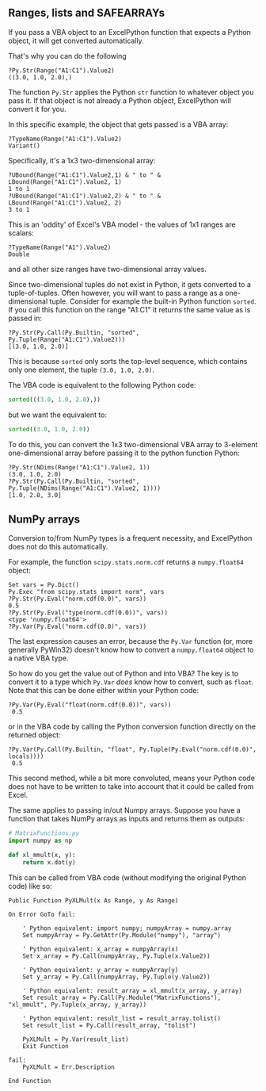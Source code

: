 Ranges, lists and SAFEARRAYs
---

If you pass a VBA object to an ExcelPython function that expects a Python object, it will get converted automatically.

That's why you can do the following

```
?Py.Str(Range("A1:C1").Value2)
((3.0, 1.0, 2.0),)
```
   
The function `Py.Str` applies the Python `str` function to whatever object you pass it. If that object is not already a Python object, ExcelPython will convert it for you.

In this specific example, the object that gets passed is a VBA array:

```
?TypeName(Range("A1:C1").Value2)
Variant()
```

Specifically, it's a 1x3 two-dimensional array:

```
?UBound(Range("A1:C1").Value2,1) & " to " & LBound(Range("A1:C1").Value2, 1)
1 to 1
?UBound(Range("A1:C1").Value2,2) & " to " & LBound(Range("A1:C1").Value2, 2)
3 to 1
```
  
This is an 'oddity' of Excel's VBA model - the values of 1x1 ranges are scalars:

```
?TypeName(Range("A1").Value2)
Double
```
  
and all other size ranges have two-dimensional array values.

Since two-dimensional tuples do not exist in Python, it gets converted to a tuple-of-tuples. Often however, you will want to pass a range as a one-dimensional tuple. Consider for example the built-in Python function `sorted`. If you call this function on the range "A1:C1" it returns the same value as is passed in:

```
?Py.Str(Py.Call(Py.Builtin, "sorted", Py.Tuple(Range("A1:C1").Value2)))
[(3.0, 1.0, 2.0)]
```

This is because `sorted` only sorts the top-level sequence, which contains only one element, the tuple `(3.0, 1.0, 2.0)`.

The VBA code is equivalent to the following Python code:

```python
sorted(((3.0, 1.0, 2.0),))
```

but we want the equivalent to:

```python
sorted((3.0, 1.0, 2.0))
```

To do this, you can convert the 1x3 two-dimensional VBA array to 3-element one-dimensional array before passing it to the python function Python:

```
?Py.Str(NDims(Range("A1:C1").Value2, 1))
(3.0, 1.0, 2.0)
?Py.Str(Py.Call(Py.Builtin, "sorted", Py.Tuple(NDims(Range("A1:C1").Value2, 1))))
[1.0, 2.0, 3.0]
```

NumPy arrays
--

Conversion to/from NumPy types is a frequent necessity, and ExcelPython does not do this automatically.

For example, the function `scipy.stats.norm.cdf` returns a `numpy.float64` object:

```
Set vars = Py.Dict()
Py.Exec "from scipy.stats import norm", vars
?Py.Str(Py.Eval("norm.cdf(0.0)", vars))
0.5
?Py.Str(Py.Eval("type(norm.cdf(0.0))", vars))
<type 'numpy.float64'>
?Py.Var(Py.Eval("norm.cdf(0.0)", vars))
```

The last expression causes an error, because the `Py.Var` function (or, more generally PyWin32) doesn't know how to convert a `numpy.float64` object to a native VBA type.

So how do you get the value out of Python and into VBA? The key is to convert it to a type which `Py.Var` _does_ know how to convert, such as `float`. Note that this can be done either within your Python code:

```
?Py.Var(Py.Eval("float(norm.cdf(0.0))", vars))
 0.5 
```

or in the VBA code by calling the Python conversion function directly on the returned object:

```
?Py.Var(Py.Call(Py.Builtin, "float", Py.Tuple(Py.Eval("norm.cdf(0.0)", locals))))
 0.5
```

This second method, while a bit more convoluted, means your Python code does not have to be written to take into account that it could be called from Excel.

The same applies to passing in/out Numpy arrays. Suppose you have a function that takes NumPy arrays as inputs and returns them as outputs:

```python
# MatrixFunctions.py
import numpy as np

def xl_mmult(x, y):
    return x.dot(y)
```

This can be called from VBA code (without modifying the original Python code) like so:

```vb.net
Public Function PyXLMult(x As Range, y As Range)

On Error GoTo fail:

    ' Python equivalent: import numpy; numpyArray = numpy.array
    Set numpyArray = Py.GetAttr(Py.Module("numpy"), "array")

    ' Python equivalent: x_array = numpyArray(x)
    Set x_array = Py.Call(numpyArray, Py.Tuple(x.Value2))

    ' Python equivalent: y_array = numpyArray(y)
    Set y_array = Py.Call(numpyArray, Py.Tuple(y.Value2))

    ' Python equivalent: result_array = xl_mmult(x_array, y_array)
    Set result_array = Py.Call(Py.Module("MatrixFunctions"), "xl_mmult", Py.Tuple(x_array, y_array))

    ' Python equivalent: result_list = result_array.tolist()
    Set result_list = Py.Call(result_array, "tolist")

    PyXLMult = Py.Var(result_list)
    Exit Function

fail:
    PyXLMult = Err.Description

End Function
```
